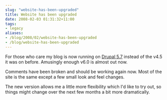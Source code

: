 ```yaml
---
slug: "website-has-been-upgraded"
title: Website has been upgraded
date: 2008-02-03 01:31:32+11:00
tags:
- legacy
aliases:
- /blog/2008/02/website-has-been-upgraded
- /blog/website-has-been-upgraded
---
```


For those who care my blog is now running on <a href="http://drupal.org/">Drupal 5.7</a> instead of the v4.5 it was on before. Amusingly enough v6.0 is almost out now.

Comments have been broken and should be working again now. Most of the site is the same except a few small look and feel changes.

The new version allows me a little more flexibility which I'd like to try out, so things might change over the next few months a bit more dramatically.
